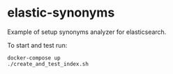# elastic-synonyms
Example of setup synonyms analyzer for elasticsearch.

To start and test run: 
```
docker-compose up
./create_and_test_index.sh
```

